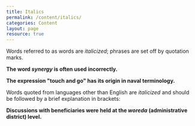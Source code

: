 ```yaml
---
title: Italics
permalink: /content/italics/
categories: Content
layout: page
resource: true
---
```


Words referred to as words are *italicized*; phrases are set off by quotation marks.

__The word *synergy* is often used incorrectly.__

__The expression "touch and go" has its origin in naval terminology.__

Words quoted from languages other than English are *italicized* and should be followed by a brief explanation in brackets:

__Discussions with beneficiaries were held at the *woreda* (administrative district) level.__